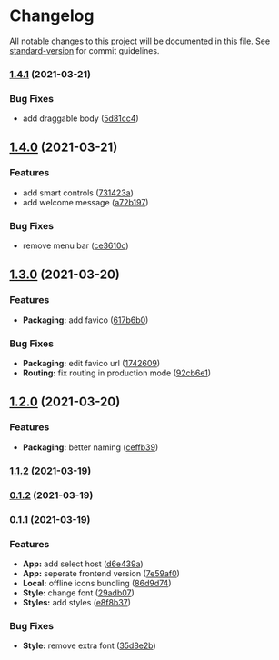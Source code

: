 # Changelog

All notable changes to this project will be documented in this file. See [standard-version](https://github.com/conventional-changelog/standard-version) for commit guidelines.

### [1.4.1](https://github.com/mamr-moussa/bmeet/compare/v1.4.0...v1.4.1) (2021-03-21)


### Bug Fixes

* add draggable body ([5d81cc4](https://github.com/mamr-moussa/bmeet/commit/5d81cc45f976a5e6a1ab4d48516c2f58876902b4))

## [1.4.0](https://github.com/mamr-moussa/bmeet/compare/v1.3.0...v1.4.0) (2021-03-21)


### Features

* add smart controls ([731423a](https://github.com/mamr-moussa/bmeet/commit/731423a4a33bd438090deb6e327110a422d6b587))
* add welcome message ([a72b197](https://github.com/mamr-moussa/bmeet/commit/a72b197eef952ec079a1e37c96577ef4ec4b2fc6))


### Bug Fixes

* remove menu bar ([ce3610c](https://github.com/mamr-moussa/bmeet/commit/ce3610c83d4b5ae94acbfe77ab19e40fb5d5dfb0))

## [1.3.0](https://github.com/mamr-moussa/bmeet/compare/v1.2.0...v1.3.0) (2021-03-20)


### Features

* **Packaging:** add favico ([617b6b0](https://github.com/mamr-moussa/bmeet/commit/617b6b0e70f5a9fb067db2e0c4daff47227a907b))


### Bug Fixes

* **Packaging:** edit favico url ([1742609](https://github.com/mamr-moussa/bmeet/commit/174260995b88797f5bf03a0bdc9cdfd125d09383))
* **Routing:** fix routing in production mode ([92cb6e1](https://github.com/mamr-moussa/bmeet/commit/92cb6e19f6fbb9f15d3cf5574a363a21dffca929))

## [1.2.0](https://github.com/mamr-moussa/bmeet/compare/v1.1.2...v1.2.0) (2021-03-20)


### Features

* **Packaging:** better naming ([ceffb39](https://github.com/mamr-moussa/bmeet/commit/ceffb3986cd5c6a9b5e8c584c66d3b349c519c3a))

### [1.1.2](https://github.com/mamr-moussa/bmeet/compare/v0.1.2...v1.1.2) (2021-03-19)

### [0.1.2](https://github.com/mamr-moussa/bmeet/compare/v0.1.1...v0.1.2) (2021-03-19)

### 0.1.1 (2021-03-19)


### Features

* **App:** add select host ([d6e439a](https://github.com/mamr-moussa/bmeet/commit/d6e439aab94b5fe6e85e182280013c7cad0faabe))
* **App:** seperate frontend version ([7e59af0](https://github.com/mamr-moussa/bmeet/commit/7e59af04e3a86491b8117f34c4e562747476f081))
* **Local:** offline icons bundling ([86d9d74](https://github.com/mamr-moussa/bmeet/commit/86d9d74504970fbdc3190bf8d3a7bb9d7661818c))
* **Style:** change font ([29adb07](https://github.com/mamr-moussa/bmeet/commit/29adb07ae9055206aa8f0f9aef1f6f96deedbd04))
* **Styles:** add styles ([e8f8b37](https://github.com/mamr-moussa/bmeet/commit/e8f8b37ecbf953621080ad0891c8b0cbde531b95))


### Bug Fixes

* **Style:** remove extra font ([35d8e2b](https://github.com/mamr-moussa/bmeet/commit/35d8e2b6575e55ba33d981e5f9aaea96bf24ded8))
